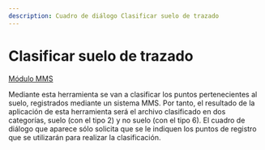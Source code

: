 ```yaml
---
description: Cuadro de diálogo Clasificar suelo de trazado
---
```


# Clasificar suelo de trazado

[Módulo MMS](./)

Mediante esta herramienta se van a clasificar los puntos pertenecientes al suelo, registrados mediante un sistema MMS. Por tanto, el resultado de la aplicación de esta herramienta será el archivo clasificado en dos categorías, suelo \(con el tipo 2\) y no suelo \(con el tipo 6\). El cuadro de diálogo que aparece sólo solicita que se le indiquen los puntos de registro que se utilizarán para realizar la clasificación.

